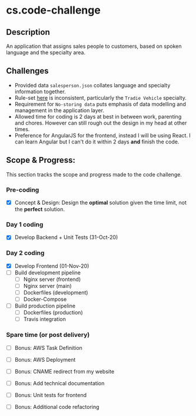 # cs.code-challenge

## Description
An application that assigns sales people to customers, based on spoken language and the specialty area.

## Challenges
- Provided data `salesperson.json` collates language and specialty information together.
- Rule-set [here](https://github.com/farajfarook/code-challenge) is inconsistent, particularly the `Tradie Vehicle` specialty.
- Requirement for `No-storing data` puts emphasis of data modelling and management in the application layer.
- Allowed time for coding is 2 days at best in between work, parenting and chores. However can still rough out the design in my head at other times.
- Preference for AngularJS for the frontend, instead I will be using React. I can learn Angular but I can't do it within 2 days **and** finish the code.

## Scope & Progress:
This section tracks the scope and progress made to the code challenge.

### Pre-coding
- [x] Concept & Design: Design the **optimal** solution given the time limit, not the **perfect** solution.

### Day 1 coding
- [x] Develop Backend + Unit Tests (31-Oct-20)

### Day 2 coding
- [x] Develop Frontend (01-Nov-20)
- [ ] Build development pipeline
  - [ ] Nginx server (frontend)
  - [ ] Nginx server (main)
  - [ ] Dockerfiles (development)
  - [ ] Docker-Compose
- [ ] Build production pipeline
  - [ ] Dockerfiles (production)
  - [ ] Travis integration
  
### Spare time (or post delivery)
  - [ ] Bonus: AWS Task Definition
  - [ ] Bonus: AWS Deployment
  - [ ] Bonus: CNAME redirect from my website
  - [ ] Bonus: Add technical documentation
  - [ ] Bonus: Unit tests for frontend
  - [ ] Bonus: Additional code refactoring

